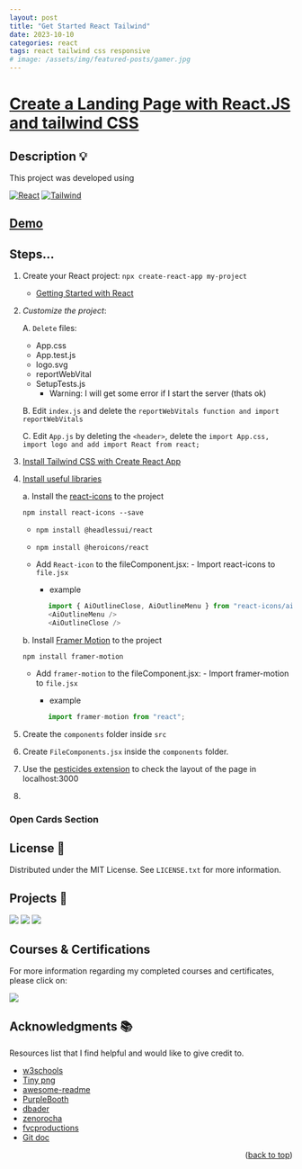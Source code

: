 ```yaml
---
layout: post
title: "Get Started React Tailwind"
date: 2023-10-10
categories: react
tags: react tailwind css responsive
# image: /assets/img/featured-posts/gamer.jpg
---
```


<!-- ABOUT THE PROJECT -->

# [Create a Landing Page with React.JS and tailwind CSS](https://medium.com/@chiragmehta900/create-a-responsive-landing-page-with-react-js-and-tailwind-css-fa09ffb24cb7)

## Description 💡

This project was developed using

[![React](https://img.shields.io/badge/React-61DAFB.svg?style=for-the-badge&logo=React&logoColor=black)](https://www.w3schools.com/whatis/whatis_react.asp)
[![Tailwind](https://img.shields.io/badge/Tailwind%20CSS-06B6D4.svg?style=for-the-badge&logo=Tailwind-CSS&logoColor=white)](https://tailwindcss.com/)

## [Demo]()

## Steps...

1. Create your React project: `npx create-react-app my-project`
   - [Getting Started with React](https://www.w3schools.com/react/react_getstarted.asp)
2. _Customize the project_:

   A. `Delete` files:

   - App.css
   - App.test.js
   - logo.svg
   - reportWebVital
   - SetupTests.js
     - Warning: I will get some error if I start the server (thats ok)

   B. Edit `index.js` and delete the `reportWebVitals function and import reportWebVitals`

   C. Edit `App.js` by deleting the `<header>`, delete the `import App.css, import logo and add import React from react;`

3. [Install Tailwind CSS with Create React App](https://tailwindcss.com/docs/guides/create-react-app)
4. [Install useful libraries]()

   a. Install the [react-icons](https://react-icons.github.io/react-icons/) to the project

   `npm install react-icons --save`

   - `npm install @headlessui/react`
   - `npm install @heroicons/react`
   - Add `React-icon` to the fileComponent.jsx: - Import react-icons to `file.jsx`

     - example

     ```js
     	import { AiOutlineClose, AiOutlineMenu } from "react-icons/ai";
     	<AiOutlineMenu />
     	<AiOutlineClose />
     ```

   b. Install [Framer Motion]() to the project

   `npm install framer-motion`

   - Add `framer-motion` to the fileComponent.jsx: - Import framer-motion to `file.jsx`

     - example

     ```js
     	import framer-motion from "react";
     ```

5. Create the `components` folder inside `src`
6. Create `FileComponents.jsx` inside the `components` folder.

7. Use the [pesticides extension](https://chrome.google.com/webstore/detail/pesticide-for-chrome/bakpbgckdnepkmkeaiomhmfcnejndkbi) to check the layout of the page in localhost:3000
8.

### Open Cards Section

<!-- LICENSE -->

## License 📜

Distributed under the MIT License. See `LICENSE.txt` for more information.

<!-- OTHER PROJECTS -->

## Projects 🚀

[![](https://img.shields.io/badge/Platzi_Repos-121f3d?style=for-the-badge&logo=Platzi&logoColor=98CA3F)](#)
[![](https://img.shields.io/badge/2021-222?style=for-the-badge)](https://github.com/JuanPabloDiaz/platzi/tree/main/2021)
[![](https://img.shields.io/badge/2022-222?style=for-the-badge)](https://github.com/JuanPabloDiaz/platzi/tree/main/2022)

## Courses & Certifications

For more information regarding my completed courses and certificates, please click on:

[![](https://img.shields.io/badge/Platzi_Profile-121f3d?style=for-the-badge&logo=Platzi&logoColor=98CA3F)](https://platzi.com/p/DiazJuan/)<!-- ACKNOWLEDGMENTS -->

## Acknowledgments 📚

Resources list that I find helpful and would like to give credit to.

- [w3schools](https://www.w3schools.com/)
- [Tiny png](https://tinypng.com/)
- [awesome-readme](https://github.com/matiassingers/awesome-readme)
- [PurpleBooth](https://gist.github.com/PurpleBooth/109311bb0361f32d87a2)
- [dbader](https://github.com/dbader/readme-template)
- [zenorocha](https://gist.github.com/zenorocha/4526327)
- [fvcproductions](https://gist.github.com/fvcproductions/1bfc2d4aecb01a834b46)
- [Git doc](https://git-scm.com/doc)
<p align="right">(<a href="#top">back to top</a>)</p>

<!-- MARKDOWN LINKS & IMAGES -->
<!-- https://www.markdownguide.org/basic-syntax/#reference-style-links -->

[contributors-shield]: https://img.shields.io/github/contributors/othneildrew/Best-README-Template.svg?style=for-the-badge
[contributors-url]: https://github.com/othneildrew/Best-README-Template/graphs/contributors
[forks-shield]: https://img.shields.io/github/forks/othneildrew/Best-README-Template.svg?style=for-the-badge
[forks-url]: https://github.com/othneildrew/Best-README-Template/network/members
[stars-shield]: https://img.shields.io/github/stars/othneildrew/Best-README-Template.svg?style=for-the-badge
[stars-url]: https://github.com/othneildrew/Best-README-Template/stargazers
[issues-shield]: https://img.shields.io/github/issues/othneildrew/Best-README-Template.svg?style=for-the-badge
[issues-url]: https://github.com/othneildrew/Best-README-Template/issues
[license-shield]: https://img.shields.io/github/license/othneildrew/Best-README-Template.svg?style=for-the-badge
[license-url]: https://github.com/othneildrew/Best-README-Template/blob/master/LICENSE.txt
[linkedin-shield]: https://img.shields.io/badge/-LinkedIn-black.svg?style=for-the-badge&logo=linkedin&colorB=555
[linkedin-url]: https://linkedin.com/in/othneildrew
[product-screenshot]: images/screenshot.png

```

```
